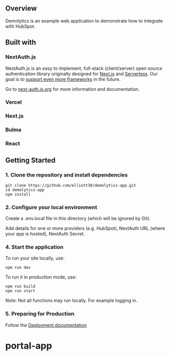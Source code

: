## Overview

Demolytics is an example web application to demonstrate how to integrate with HubSpot.


## Built with

### NextAuth.js

NextAuth.js is an easy to implement, full-stack (client/server) open source authentication library originally designed for [Next.js](https://nextjs.org) and [Serverless](https://vercel.com). Our goal is to [support even more frameworks](https://github.com/nextauthjs/next-auth/issues/2294) in the future.

Go to [next-auth.js.org](https://next-auth.js.org) for more information and documentation.

### Vercel

### Next.js

### Bulma

### React

## Getting Started

### 1. Clone the repository and install dependencies

```
git clone https://github.com/elliott30/demolytics-app.git
cd demolytics-app
npm install
```

### 2. Configure your local environment

Create a .env.local file in this directory (which will be ignored by Git).

Add details for one or more providers (e.g. HubSpot), NextAuth URL (where your app is hosted), NextAuth Secret.

### 4. Start the application

To run your site locally, use:

```
npm run dev
```

To run it in production mode, use:

```
npm run build
npm run start
```

Note: Not all functions may run locally. For example logging in.

### 5. Preparing for Production

Follow the [Deployment documentation](https://next-auth.js.org/deployment)
# portal-app
